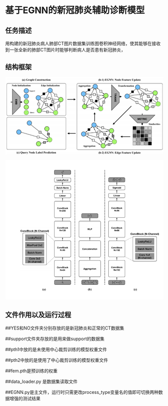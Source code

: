 基于EGNN的新冠肺炎辅助诊断模型
=

任务描述
---
用构建的新冠肺炎病人肺部CT图片数据集训练图卷积神经网络，使其能够在接收到一张全新的肺部CT图片时能够判断病人是否患有新冠肺炎，


结构框架
---
![Image text](https://raw.githubusercontent.com/sysu19351146/EGNN-Deep-learning/main/img_for_readme/%E5%9B%BE%E7%89%871.png)

![Image text](https://raw.githubusercontent.com/sysu19351146/EGNN-Deep-learning/main/img_for_readme/%E5%9B%BE%E7%89%872.png)




文件作用以及运行过程
---

##YES和NO文件夹分别存放的是新冠肺炎和正常的CT数据集

##support文件夹存放的是用来做support的数据集

##pth1中放的是未使用中心裁剪训练的模型权重文件

##pth2中放的是使用了中心裁剪训练的模型权重文件

##fem.pth是预训练的权重

##data_loader.py 是数据集读取文件

##EGNN.py是主文件，运行时只需更改process_type变量名的值即可切换两种数据增强的测试结果


